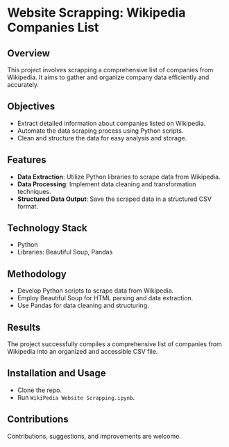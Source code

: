 # Website Scrapping: Wikipedia Companies List

## Overview
This project involves scrapping a comprehensive list of companies from Wikipedia. It aims to gather and organize company data efficiently and accurately.

## Objectives
- Extract detailed information about companies listed on Wikipedia.
- Automate the data scraping process using Python scripts.
- Clean and structure the data for easy analysis and storage.

## Features
- **Data Extraction**: Utilize Python libraries to scrape data from Wikipedia.
- **Data Processing**: Implement data cleaning and transformation techniques.
- **Structured Data Output**: Save the scraped data in a structured CSV format.

## Technology Stack
- Python
- Libraries: Beautiful Soup, Pandas

## Methodology
- Develop Python scripts to scrape data from Wikipedia.
- Employ Beautiful Soup for HTML parsing and data extraction.
- Use Pandas for data cleaning and structuring.

## Results
The project successfully compiles a comprehensive list of companies from Wikipedia into an organized and accessible CSV file.

## Installation and Usage
- Clone the repo.
- Run `WikiPedia Website Scrapping.ipynb`.

## Contributions
Contributions, suggestions, and improvements are welcome.
